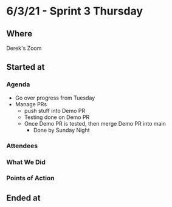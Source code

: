 # 6/3/21 - Sprint 3 Thursday

## Where
Derek's Zoom

## Started at

### Agenda
- Go over progress from Tuesday
- Manage PRs
  - push stuff into Demo PR
  - Testing done on Demo PR
  - Once Demo PR is tested, then merge Demo PR into main
    - Done by Sunday Night

### Attendees

### What We Did

### Points of Action

## Ended at